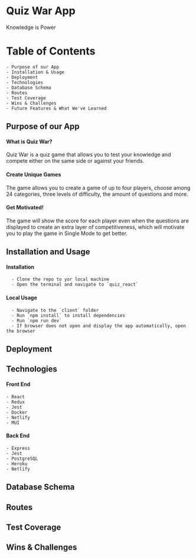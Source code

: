 # Quiz War App
Knowledge is Power

# Table of Contents
    - Purpose of our App
    - Installation & Usage
    - Deployment
    - Technologies 
    - Database Schema
    - Routes
    - Test Coverage
    - Wins & Challenges
    - Future Features & What We've Learned 

## Purpose of our App

#### What is Quiz War?
Quiz War is a quiz game that allows you to test your knowledge and compete either on the same side or against your friends. 

#### Create Unique Games
The game allows you to create a game of up to four players, choose among 24 categories, three levels of difficulty, the amount of questions and more. 

#### Get Motivated! 
The game will show the score for each player even when the questions are displayed to create an extra layer of competitiveness, which will motivate you to play the game in Single Mode to get better.  

## Installation and Usage

#### Installation
      - Clone the repo to yor local machine
      - Open the terminal and navigate to `quiz_react`

#### Local Usage
      - Navigate to the `client` folder
      - Run `npm install` to install dependencies
      - Run `npm run dev`
      - If browser does not open and display the app automatically, open the browser 

## Deployment 


## Technologies
#### Front End
    - React
    - Redux
    - Jest
    - Docker
    - Netlify
    - MUI

  #### Back End
    - Express
    - Jest
    - PostgreSQL
    - Heroku
    - Netlify


## Database Schema

## Routes

## Test Coverage

## Wins & Challenges
